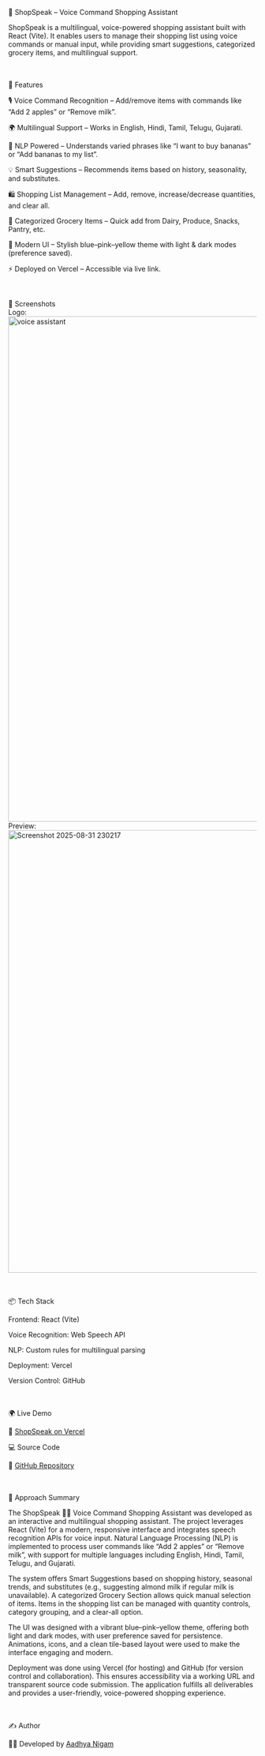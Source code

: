 🛒 ShopSpeak – Voice Command Shopping Assistant

ShopSpeak is a multilingual, voice-powered shopping assistant built with React (Vite). It enables users to manage their shopping list using voice commands or manual input, while providing smart suggestions, categorized grocery items, and multilingual support.

<br><br>
🚀 Features

  🎙️ Voice Command Recognition – Add/remove items with commands like “Add 2 apples” or “Remove milk”.

  🌍 Multilingual Support – Works in English, Hindi, Tamil, Telugu, Gujarati.

  🤖 NLP Powered – Understands varied phrases like “I want to buy bananas” or “Add bananas to my list”.

  💡 Smart Suggestions – Recommends items based on history, seasonality, and substitutes.

  🛍️ Shopping List Management – Add, remove, increase/decrease quantities, and clear all.

  📂 Categorized Grocery Items – Quick add from Dairy, Produce, Snacks, Pantry, etc.

  🎨 Modern UI – Stylish blue–pink–yellow theme with light & dark modes (preference saved).

  ⚡ Deployed on Vercel – Accessible via live link.

<br><br>
📸 Screenshots
<br>
Logo:
<br>
<img width="720" height="1024" alt="voice assistant" src="https://github.com/user-attachments/assets/78c6993a-b583-4a4c-b689-055ce7569264" />
<br>
Preview:
<br>
<img width="1564" height="897" alt="Screenshot 2025-08-31 230217" src="https://github.com/user-attachments/assets/7c763f1a-b87a-45df-ab59-075c35a53469" />

<br><br>
📦 Tech Stack

  Frontend: React (Vite)

  Voice Recognition: Web Speech API

  NLP: Custom rules for multilingual parsing

  Deployment: Vercel

  Version Control: GitHub

<br><br>
🌍 Live Demo

🔗 [ShopSpeak on Vercel](https://shop-speak-voice-command-shopping-a.vercel.app/)

💻 Source Code

📂 [GitHub Repository](https://github.com/AadhyaNigam/ShopSpeak-Voice-Command-Shopping-Assistant)

<br><br>
📝 Approach Summary

The ShopSpeak 🛒🎤 Voice Command Shopping Assistant was developed as an interactive and multilingual shopping assistant. The project leverages React (Vite) for a modern, responsive interface and integrates speech recognition APIs for voice input. Natural Language Processing (NLP) is implemented to process user commands like “Add 2 apples” or “Remove milk”, with support for multiple languages including English, Hindi, Tamil, Telugu, and Gujarati.

The system offers Smart Suggestions based on shopping history, seasonal trends, and substitutes (e.g., suggesting almond milk if regular milk is unavailable). A categorized Grocery Section allows quick manual selection of items. Items in the shopping list can be managed with quantity controls, category grouping, and a clear-all option.

The UI was designed with a vibrant blue–pink–yellow theme, offering both light and dark modes, with user preference saved for persistence. Animations, icons, and a clean tile-based layout were used to make the interface engaging and modern.

Deployment was done using Vercel (for hosting) and GitHub (for version control and collaboration). This ensures accessibility via a working URL and transparent source code submission. The application fulfills all deliverables and provides a user-friendly, voice-powered shopping experience.

<br><br>
✍️ Author

👨‍💻 Developed by [Aadhya Nigam](https://github.com/AadhyaNigam)

